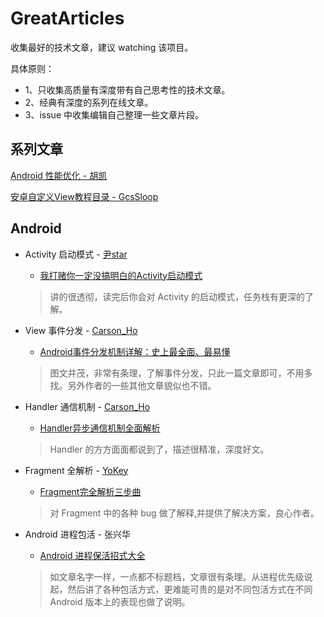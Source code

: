 # **GreatArticles**

收集最好的技术文章，建议 watching 该项目。

具体原则：

* 1、只收集高质量有深度带有自己思考性的技术文章。
* 2、经典有深度的系列在线文章。
* 3、issue 中收集编辑自己整理一些文章片段。

## 系列文章
[Android 性能优化 - 胡凯](http://hukai.me/blog/categories/android-performance/)

[安卓自定义View教程目录 - GcsSloop](http://www.gcssloop.com/customview/CustomViewIndex)

## Android 

* Activity 启动模式 - [尹star](http://www.jianshu.com/u/bd3befbe51d0)
    * [我打赌你一定没搞明白的Activity启动模式](http://www.jianshu.com/p/2a9fcf3c11e4)
    > 讲的很透彻，读完后你会对 Activity 的启动模式，任务栈有更深的了解。

* View 事件分发 - [Carson_Ho](http://www.jianshu.com/u/383970bef0a0) 
    * [Android事件分发机制详解：史上最全面、最易懂](http://www.jianshu.com/p/38015afcdb58)
    > 图文并茂，非常有条理，了解事件分发，只此一篇文章即可，不用多找。另外作者的一些其他文章貌似也不错。

* Handler 通信机制 - [Carson_Ho](http://www.jianshu.com/u/383970bef0a0) 
    * [Handler异步通信机制全面解析](http://www.jianshu.com/p/9fe944ee02f7)
    > Handler 的方方面面都说到了，描述很精准，深度好文。     

* Fragment 全解析 - [YoKey](https://github.com/YoKeyword)  
    * [Fragment完全解析三步曲 ](http://www.jianshu.com/p/d9143a92ad94)
    > 对 Fragment 中的各种 bug 做了解释,并提供了解决方案，良心作者。

* Android 进程包活 - 张兴华
    * [Android 进程保活招式大全 ](https://mp.weixin.qq.com/s?__biz=MzA3NTYzODYzMg==&mid=2653577617&idx=1&sn=623256a2ff94641036a6c9eea17baab8&scene=1&srcid=0818EecQYYkaSkd5HD8WjDf8#rd)
    > 如文章名字一样，一点都不标题档，文章很有条理。从进程优先级说起，然后讲了各种包活方式，更难能可贵的是对不同包活方式在不同 Android 版本上的表现也做了说明。


